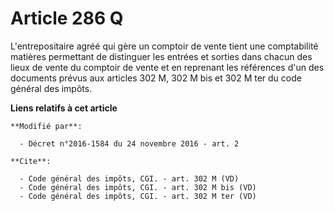 # Article 286 Q

L'entrepositaire agréé qui gère un comptoir de vente tient une comptabilité matières permettant de distinguer les entrées et
sorties dans chacun des lieux de vente du comptoir de vente et en reprenant les références d'un des documents prévus aux
articles 302 M, 302 M bis et 302 M ter du code général des impôts.

**Liens relatifs à cet article**

	**Modifié par**:

	  - Décret n°2016-1584 du 24 novembre 2016 - art. 2

	**Cite**:

	  - Code général des impôts, CGI. - art. 302 M (VD)
	  - Code général des impôts, CGI. - art. 302 M bis (VD)
	  - Code général des impôts, CGI. - art. 302 M ter (VD)
